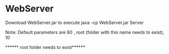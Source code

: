 # WebServer
Download WebServer.jar to execute
java -cp WebServer.jar Server <port> <root folder> <thread limit>

Note: Default parameters are 80 , root (folder with this name needs to exist), 10

****** root folder needs to exist******
